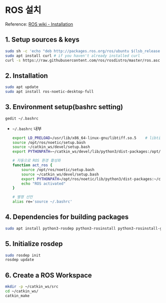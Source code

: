 # ROS 설치

Reference: [ROS wiki - Installation](http://wiki.ros.org/noetic/Installation/Ubuntu)

## 1. Setup sources & keys

```bash
sudo sh -c 'echo "deb http://packages.ros.org/ros/ubuntu $(lsb_release -sc) main" > /etc/apt/sources.list.d/ros-latest.list'
sudo apt install curl # if you haven't already installed curl
curl -s https://raw.githubusercontent.com/ros/rosdistro/master/ros.asc | sudo apt-key add -
```


## 2. Installation

```bash
sudo apt update
sudo apt install ros-noetic-desktop-full
```


## 3. Environment setup(bashrc setting)

```bash
gedit ~/.bashrc
```

* `~/.bashrc` 내부
  ```bash
  export LD_PRELOAD=/usr/lib/x86_64-linux-gnu/libtiff.so.5    # libtiff 버전 충돌 방지(ROS <-> Conda)
  source /opt/ros/noetic/setup.bash
  source ~/catkin_ws/devel/setup.bash
  export PYTHONPATH=~/catkin_ws/devel/lib/python3/dist-packages:/opt/ros/noetic/lib/python3/dist-packages

  # 자동으로 ROS 환경 활성화
  function act_ros {
      source /opt/ros/noetic/setup.bash
      source ~/catkin_ws/devel/setup.bash
      export PYTHONPATH=/opt/ros/noetic/lib/python3/dist-packages:~/catkin_ws/devel/lib/python3/dist-packages
      echo "ROS activated"
  }

  # 별명 선언
  alias re='source ~/.bashrc'
  ```


## 4. Dependencies for building packages

```bash
sudo apt install python3-rosdep python3-rosinstall python3-rosinstall-generator python3-wstool build-essential
```


## 5. Initialize rosdep

```bash
sudo rosdep init
rosdep update
```


## 6. Create a ROS Workspace

```bash
mkdir -p ~/catkin_ws/src
cd ~/catkin_ws/
catkin_make
```
